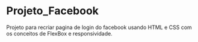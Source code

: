 # Projeto_Facebook
Projeto para recriar pagina de login do facebook usando HTML e CSS com os conceitos de FlexBox e responsividade.
